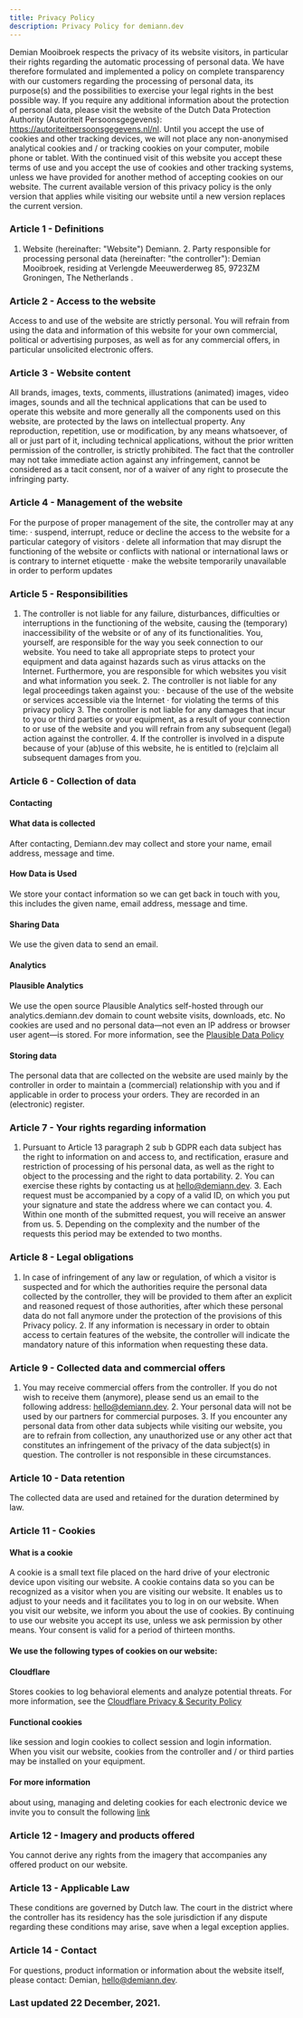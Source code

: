 ```yaml
---
title: Privacy Policy
description: Privacy Policy for demiann.dev
---
```


Demian Mooibroek respects the privacy of its website visitors, in particular
their rights regarding the automatic processing of personal data. We have
therefore formulated and implemented a policy on complete transparency with
our customers regarding the processing of personal data, its purpose(s) and
the possibilities to exercise your legal rights in the best possible way. If
you require any additional information about the protection of personal
data, please visit the website of the Dutch Data Protection Authority
(Autoriteit Persoonsgegevens): https://autoriteitpersoonsgegevens.nl/nl.
Until you accept the use of cookies and other tracking devices, we will not
place any non-anonymised analytical cookies and / or tracking cookies on
your computer, mobile phone or tablet. With the continued visit of this
website you accept these terms of use and you accept the use of cookies and
other tracking systems, unless we have provided for another method of
accepting cookies on our website. The current available version of this
privacy policy is the only version that applies while visiting our website
until a new version replaces the current version.

<h3>Article 1 - Definitions</h3>

1. Website (hereinafter: "Website") Demiann. 2. Party responsible for
   processing personal data (hereinafter: "the controller"): Demian Mooibroek,
   residing at Verlengde Meeuwerderweg 85, 9723ZM Groningen, The Netherlands .

<h3>Article 2 - Access to the website</h3>

Access to and use of the website are strictly personal. You will refrain
from using the data and information of this website for your own commercial,
political or advertising purposes, as well as for any commercial offers, in
particular unsolicited electronic offers.

<h3>Article 3 - Website content</h3>

All brands, images, texts, comments, illustrations (animated) images, video
images, sounds and all the technical applications that can be used to
operate this website and more generally all the components used on this
website, are protected by the laws on intellectual property. Any
reproduction, repetition, use or modification, by any means whatsoever, of
all or just part of it, including technical applications, without the prior
written permission of the controller, is strictly prohibited. The fact that
the controller may not take immediate action against any infringement,
cannot be considered as a tacit consent, nor of a waiver of any right to
prosecute the infringing party.

<h3>Article 4 - Management of the website</h3>

For the purpose of proper management of the site, the controller may at any
time: · suspend, interrupt, reduce or decline the access to the website for
a particular category of visitors · delete all information that may disrupt
the functioning of the website or conflicts with national or international
laws or is contrary to internet etiquette · make the website temporarily
unavailable in order to perform updates

<h3>Article 5 - Responsibilities</h3>

1. The controller is not liable for any failure, disturbances, difficulties
   or interruptions in the functioning of the website, causing the (temporary)
   inaccessibility of the website or of any of its functionalities. You,
   yourself, are responsible for the way you seek connection to our website.
   You need to take all appropriate steps to protect your equipment and data
   against hazards such as virus attacks on the Internet. Furthermore, you are
   responsible for which websites you visit and what information you seek. 2.
   The controller is not liable for any legal proceedings taken against you: ·
   because of the use of the website or services accessible via the Internet ·
   for violating the terms of this privacy policy 3. The controller is not
   liable for any damages that incur to you or third parties or your equipment,
   as a result of your connection to or use of the website and you will refrain
   from any subsequent (legal) action against the controller. 4. If the
   controller is involved in a dispute because of your (ab)use of this website,
   he is entitled to (re)claim all subsequent damages from you.

<h3>Article 6 - Collection of data</h3>

<h4>Contacting</h4>
<h4>What data is collected</h4>
After contacting, Demiann.dev may collect and store your name, email
address, message and time.

<h4>How Data is Used</h4>
We store your contact information so we can get back in touch with you, this
includes the given name, email address, message and time.

<h4>Sharing Data</h4>
We use the given data to send an email.

<h4>Analytics</h4>
<h4>Plausible Analytics</h4>
We use the open source Plausible Analytics self-hosted through our
analytics.demiann.dev domain to count website visits, downloads, etc. No
cookies are used and no personal data—not even an IP address or browser user
agent—is stored. For more information, see the
<a href="https://plausible.io/data-policy" rel="noopener noreferrer">Plausible Data Policy</a>

<h4>Storing data</h4>
The personal data that are collected on the website are used mainly by the
controller in order to maintain a (commercial) relationship with you and if
applicable in order to process your orders. They are recorded in an
(electronic) register.

<h3>Article 7 - Your rights regarding information</h3>

1. Pursuant to Article 13 paragraph 2 sub b GDPR each data subject has the
   right to information on and access to, and rectification, erasure and
   restriction of processing of his personal data, as well as the right to
   object to the processing and the right to data portability. 2. You can
   exercise these rights by contacting us at hello@demiann.dev. 3. Each request
   must be accompanied by a copy of a valid ID, on which you put your signature
   and state the address where we can contact you. 4. Within one month of the
   submitted request, you will receive an answer from us. 5. Depending on the
   complexity and the number of the requests this period may be extended to two
   months.

<h3>Article 8 - Legal obligations</h3>

1. In case of infringement of any law or regulation, of which a visitor is
   suspected and for which the authorities require the personal data collected
   by the controller, they will be provided to them after an explicit and
   reasoned request of those authorities, after which these personal data do
   not fall anymore under the protection of the provisions of this Privacy
   policy. 2. If any information is necessary in order to obtain access to
   certain features of the website, the controller will indicate the mandatory
   nature of this information when requesting these data.

<h3>Article 9 - Collected data and commercial offers</h3>

1. You may receive commercial offers from the controller. If you do not wish
   to receive them (anymore), please send us an email to the following address:
   hello@demiann.dev. 2. Your personal data will not be used by our partners
   for commercial purposes. 3. If you encounter any personal data from other
   data subjects while visiting our website, you are to refrain from
   collection, any unauthorized use or any other act that constitutes an
   infringement of the privacy of the data subject(s) in question. The
   controller is not responsible in these circumstances.

<h3>Article 10 - Data retention</h3>

The collected data are used and retained for the duration determined by law.

<h3>Article 11 - Cookies</h3>

<h4>What is a cookie</h4>
A cookie is a small text file placed on the hard drive of your electronic
device upon visiting our website. A cookie contains data so you can be
recognized as a visitor when you are visiting our website. It enables us to
adjust to your needs and it facilitates you to log in on our website. When
you visit our website, we inform you about the use of cookies. By continuing
to use our website you accept its use, unless we ask permission by other
means. Your consent is valid for a period of thirteen months.

<h4>We use the following types of cookies on our website:</h4>

<h4>Cloudflare</h4>

Stores cookies to log behavioral elements and analyze potential threats. For
more information, see the
<a href="https://www.cloudflare.com/privacypolicy/" rel="noopener noreferrer"> Cloudflare Privacy & Security Policy</a>

<h4>Functional cookies</h4>
like session and login cookies to collect session and login information.
When you visit our website, cookies from the controller and / or third
parties may be installed on your equipment.

<h4>For more information</h4>
about using, managing and deleting cookies for each electronic device we
invite you to consult the following
<a rel="noopener noreferrer" href="https://autoriteitpersoonsgegevens.nl/nl/onderwerpen/internet-telefoon-tv-en-post/cookies#faq">link</a>

<h3>Article 12 - Imagery and products offered</h3>

You cannot derive any rights from the imagery that accompanies any offered
product on our website.

<h3>Article 13 - Applicable Law</h3>

These conditions are governed by Dutch law. The court in the district where
the controller has its residency has the sole jurisdiction if any dispute
regarding these conditions may arise, save when a legal exception applies.

<h3>Article 14 - Contact</h3>

For questions, product information or information about the website itself,
please contact: Demian, hello@demiann.dev.

### Last updated 22 December, 2021.
